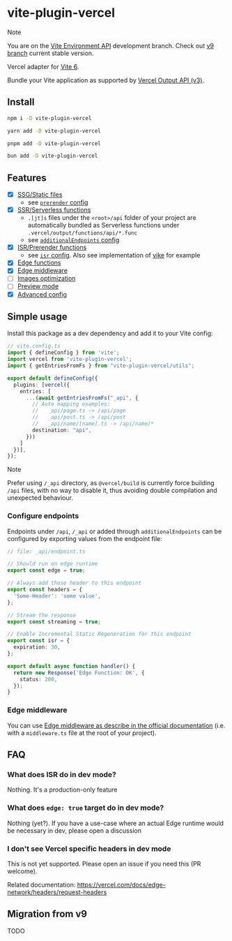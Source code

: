 # vite-plugin-vercel

> [!NOTE]
> You are on the [Vite Environment API](https://vite.dev/guide/api-environment.html#environment-configuration) development branch. Check out [v9 branch](https://github.com/magne4000/vite-plugin-vercel/tree/v9) current stable version.

Vercel adapter for [Vite 6](https://vitejs.dev/).

Bundle your Vite application as supported by [Vercel Output API (v3)](https://vercel.com/docs/build-output-api/v3).

## Install

```bash
npm i -D vite-plugin-vercel
```

```bash
yarn add -D vite-plugin-vercel
```

```bash
pnpm add -D vite-plugin-vercel
```

```bash
bun add -D vite-plugin-vercel
```

## Features

- [x] [SSG/Static files](https://vercel.com/docs/build-output-api/v3/primitives#static-files)
  - see [`prerender` config](/packages/vercel/src/types.ts#L37)
- [x] [SSR/Serverless functions](https://vercel.com/docs/build-output-api/v3/primitives#serverless-functions)
  - `.[jt]s` files under the `<root>/api` folder of your project are automatically bundled as Serverless functions under `.vercel/output/functions/api/*.func`
  - see [`additionalEndpoints` config](/packages/vercel/src/types.ts#L62)
- [x] [ISR/Prerender functions](https://vercel.com/docs/build-output-api/v3/primitives#prerender-functions)
  - see [`isr` config](/packages/vercel/src/types.ts#L89). Also see implementation of [vike](/packages/vike-integration/vike.ts) for example
- [x] [Edge functions](https://vercel.com/docs/build-output-api/v3/primitives#edge-functions)
- [x] [Edge middleware](https://vercel.com/docs/functions/edge-middleware/middleware-api)
- [ ] [Images optimization](https://vercel.com/docs/build-output-api/v3/configuration#images)
- [ ] [Preview mode](https://vercel.com/docs/build-output-api/v3/features#preview-mode)
- [x] [Advanced config](/packages/vercel/src/types.ts#L19)

## Simple usage

Install this package as a dev dependency and add it to your Vite config:

```ts
// vite.config.ts
import { defineConfig } from 'vite';
import vercel from 'vite-plugin-vercel';
import { getEntriesFromFs } from "vite-plugin-vercel/utils";

export default defineConfig({
  plugins: [vercel({
    entries: [
      ...(await getEntriesFromFs("_api", {
        // Auto mapping examples:
        //   _api/page.ts -> /api/page
        //   _api/post.ts -> /api/post
        //   _api/name/[name].ts -> /api/name/*
        destination: "api",
      }))
    ]
  })],
});
```

> [!NOTE]
> Prefer using `/_api` directory, as `@vercel/build` is currently force building `/api` files,
> with no way to disable it, thus avoiding double compilation and unexpected behaviour.

### Configure endpoints

Endpoints under `/api`, `/_api` or added through `additionalEndpoints` can be configured
by exporting values from the endpoint file:

```ts
// file: _api/endpoint.ts

// Should run on edge runtime
export const edge = true;

// Always add those header to this endpoint
export const headers = {
  'Some-Header': 'some value',
};

// Stream the response
export const streaming = true;

// Enable Incremental Static Regeneration for this endpoint
export const isr = {
  expiration: 30,
};

export default async function handler() {
  return new Response('Edge Function: OK', {
    status: 200,
  });
}
```

### Edge middleware

You can use [Edge middleware as describe in the official documentation](https://vercel.com/docs/functions/edge-middleware/middleware-api) (i.e. with a `middleware.ts` file at the root of your project).

## FAQ

### What does ISR do in dev mode?
Nothing. It's a production-only feature

### What does `edge: true` target do in dev mode?
Nothing (yet?). If you have a use-case where an actual Edge runtime would be necessary in dev, please open a discussion

### I don't see Vercel specific headers in dev mode
This is not yet supported. Please open an issue if you need this (PR welcome).

Related documentation: https://vercel.com/docs/edge-network/headers/request-headers

## Migration from v9

TODO

